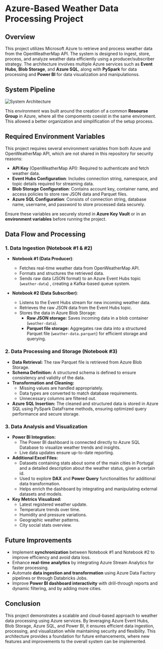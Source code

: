 # Azure-Based Weather Data Processing Project

## Overview
This project utilizes Microsoft Azure to retrieve and process weather data from the OpenWeatherMap API. The system is designed to ingest, store, process, and analyze weather data efficiently using a producer/subscriber strategy. The architecture involves multiple Azure services such as **Event Hubs**, **Blob Storage**, and **Azure SQL**, along with **PySpark** for data processing and **Power BI** for data visualization and manipulationss.

## System Pipeline
![System Architecture](./azurepipeline.svg)

This environment was built around the creation of a common **Resourse Group** in Azure, where all the compoments coexist in the same enviroment.
This allowed a better organization and simplification of the setup process.


## Required Environment Variables
This project requires several environment variables from both Azure and OpenWeatherMap API, which are not shared in this repository for security reasons:

- **API Key** (OpenWeatherMap API): Required to authenticate and fetch weather data.
- **Event Hubs Configuration**: Includes connection string, namespace, and topic details required for streaming data.
- **Blob Storage Configuration**: Contains account key, container name, and access policies to store raw JSON data and Parquet files.
- **Azure SQL Configuration**: Consists of connection string, database name, username, and password to store processed data securely.

Ensure these variables are securely stored in **Azure Key Vault** or in an **environment variables** before running the project.

## Data Flow and Processing
### **1. Data Ingestion (Notebook #1 & #2)**
- **Notebook #1 (Data Producer)**:
  - Fetches real-time weather data from OpenWeatherMap API.
  - Formats and structures the retrieved data.
  - Sends raw data (JSON format) to an Azure Event Hubs topic (`weather-data`) , creating a Kafka-based queue system.

- **Notebook #2 (Data Subscriber)**:
  - Listens to the Event Hubs stream for new incoming weather data.
  - Retrieves the raw JSON data from the Event Hubs topic.
  - Stores the data in Azure Blob Storage:
    - **Raw JSON storage:** Saves incoming data in a blob container (`weather-data`).
    - **Parquet file storage:** Aggregates raw data into a structured Parquet file (`weather-data.parquet`) for efficient storage and querying.

### **2. Data Processing and Storage (Notebook #3)**
- **Data Retrieval:** The raw Parquet file is retrieved from Azure Blob Storage.
- **Schema Definition:** A structured schema is defined to ensure consistency and validity of the data.
- **Transformation and Cleaning:**
  - Missing values are handled appropriately.
  - Data types are converted to match database requirements.
  - Unnecessary columns are filtered out.
- **Azure SQL Insertion:** The cleaned and structured data is stored in Azure SQL using PySpark DataFrame methods, ensuring optimized query performance and secure storage.

### **3. Data Analysis and Visualization**
- **Power BI Integration:**
  - The Power BI dashboard is connected directly to Azure SQL Database to visualize weather trends and insights.
  - Live data updates ensure up-to-date reporting.
- **Additional Excel Files:**
  - Datasets containing stats about some of the main cities in Portugal and a detailed description about the weather status, given a certain id. 
  - Used to explore **DAX** and **Power Query** functionalities for additional data transformation.
  - Helps enrich the dashboard by integrating and manipulating external datasets and models.
- **Key Metrics Visualized:**
  - Latest registered weather update.
  - Temperature trends over time.
  - Humidity and pressure variations.
  - Geographic weather patterns.
  - City social stats overview.

## Future Improvements
- Implement **synchronization** between Notebook #1 and Notebook #2 to improve efficiency and avoid data loss.
- Enhance **real-time analytics** by integrating Azure Stream Analytics for faster processing.
- Automate **data ingestion and transformation** using Azure Data Factory pipelines or through Databricks Jobs.
- Improve **Power BI dashboard interactivity** with drill-through reports and dynamic filtering, and by adding more cities.

## Conclusion
This project demonstrates a scalable and cloud-based approach to weather data processing using Azure services. By leveraging Azure Event Hubs, Blob Storage, Azure SQL, and Power BI, it ensures efficient data ingestion, processing, and visualization while maintaining security and flexibility. This architecture provides a foundation for future enhancements, where new features and improvements to the overall system can be implemented.